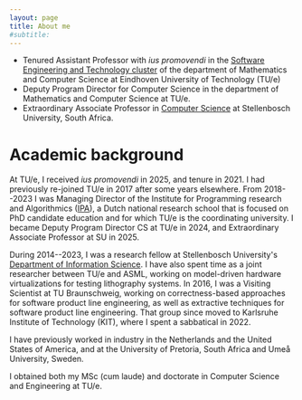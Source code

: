 ```yaml
---
layout: page
title: About me
#subtitle:
---
```


* Tenured Assistant Professor with _ius promovendi_ in the [Software Engineering and Technology cluster](https://set.win.tue.nl) of the department of Mathematics and Computer Science at Eindhoven University of Technology (TU/e)
* Deputy Program Director for Computer Science in the department of Mathematics and Computer Science at TU/e.
* Extraordinary Associate Professor in [Computer Science](https://cs.sun.ac.za) at Stellenbosch University, South Africa.

# Academic background

At TU/e, I received _ius promovendi_ in 2025, and tenure in 2021. I had previously re-joined TU/e in 2017 after some years elsewhere. From 2018--2023 I was Managing Director of the Institute for Programming research and Algorithmics ([IPA](https://ipa.win.tue.nl)), a Dutch national research school that is focused on PhD candidate education and for which TU/e is the coordinating university. I became Deputy Program Director CS at TU/e in 2024, and Extraordinary Associate Professor at SU in 2025.

During 2014--2023, I was a research fellow at Stellenbosch University's [Department of Information Science](https://suinformatics.com). I have also spent time as a joint researcher between TU/e and ASML, working on model-driven hardware virtualizations for testing lithography systems. In 2016, I was a Visiting Scientist at TU Braunschweig, working on correctness-based approaches for software product line engineering, as well as extractive techniques for software product line engineering. That group since moved to Karlsruhe Institute of Technology (KIT), where I spent a sabbatical in 2022.

I have previously worked in industry in the Netherlands and the United States of America, and at the University of Pretoria, South Africa and Umeå University, Sweden. 

I obtained both my MSc (cum laude) and doctorate in Computer Science and Engineering at TU/e.
